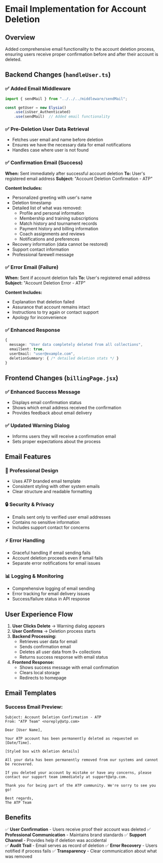 # Email Implementation for Account Deletion

## Overview
Added comprehensive email functionality to the account deletion process, ensuring users receive proper confirmation before and after their account is deleted.

## Backend Changes (`handleUser.ts`)

### ✅ **Added Email Middleware**
```typescript
import { sendMail } from "../../../middleware/sendMail";

const getUser = new Elysia()
    .use(isUser_Authenticated)
    .use(sendMail)  // Added email functionality
```

### ✅ **Pre-Deletion User Data Retrieval**
- Fetches user email and name before deletion
- Ensures we have the necessary data for email notifications
- Handles case where user is not found

### ✅ **Confirmation Email (Success)**
**When:** Sent immediately after successful account deletion
**To:** User's registered email address
**Subject:** "Account Deletion Confirmation - ATP"

**Content Includes:**
- Personalized greeting with user's name
- Deletion timestamp
- Detailed list of what was removed:
  - Profile and personal information
  - Membership and training subscriptions
  - Match history and tournament records
  - Payment history and billing information
  - Coach assignments and reviews
  - Notifications and preferences
- Recovery information (data cannot be restored)
- Support contact information
- Professional farewell message

### ✅ **Error Email (Failure)**
**When:** Sent if account deletion fails
**To:** User's registered email address
**Subject:** "Account Deletion Error - ATP"

**Content Includes:**
- Explanation that deletion failed
- Assurance that account remains intact
- Instructions to try again or contact support
- Apology for inconvenience

### ✅ **Enhanced Response**
```typescript
{
  message: "User data completely deleted from all collections",
  emailSent: true,
  userEmail: "user@example.com",
  deletionSummary: { /* detailed deletion stats */ }
}
```

## Frontend Changes (`billingPage.jsx`)

### ✅ **Enhanced Success Message**
- Displays email confirmation status
- Shows which email address received the confirmation
- Provides feedback about email delivery

### ✅ **Updated Warning Dialog**
- Informs users they will receive a confirmation email
- Sets proper expectations about the process

## Email Features

### 🎨 **Professional Design**
- Uses ATP branded email template
- Consistent styling with other system emails
- Clear structure and readable formatting

### 🔒 **Security & Privacy**
- Emails sent only to verified user email addresses
- Contains no sensitive information
- Includes support contact for concerns

### ⚡ **Error Handling**
- Graceful handling if email sending fails
- Account deletion proceeds even if email fails
- Separate error notifications for email issues

### 📊 **Logging & Monitoring**
- Comprehensive logging of email sending
- Error tracking for email delivery issues
- Success/failure status in API response

## User Experience Flow

1. **User Clicks Delete** → Warning dialog appears
2. **User Confirms** → Deletion process starts
3. **Backend Processing:**
   - Retrieves user data for email
   - Sends confirmation email
   - Deletes all user data from 9+ collections
   - Returns success response with email status
4. **Frontend Response:**
   - Shows success message with email confirmation
   - Clears local storage
   - Redirects to homepage

## Email Templates

### Success Email Preview:
```
Subject: Account Deletion Confirmation - ATP
From: "ATP Team" <noreply@atp.com>

Dear [User Name],

Your ATP account has been permanently deleted as requested on [Date/Time].

[Styled box with deletion details]

All your data has been permanently removed from our systems and cannot be recovered.

If you deleted your account by mistake or have any concerns, please contact our support team immediately at support@atp.com.

Thank you for being part of the ATP community. We're sorry to see you go!

Best regards,
The ATP Team
```

## Benefits

✅ **User Confirmation** - Users receive proof their account was deleted
✅ **Professional Communication** - Maintains brand standards
✅ **Support Channel** - Provides help if deletion was accidental  
✅ **Audit Trail** - Email serves as record of deletion
✅ **Error Recovery** - Users notified if process fails
✅ **Transparency** - Clear communication about what was removed
